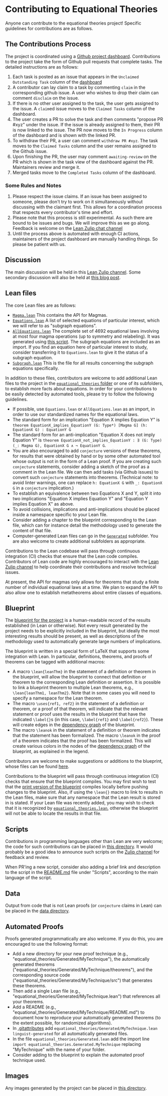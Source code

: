 # Contributing to Equational Theories

Anyone can contribute to the equational theories project! Specific guidelines for contributions are as follows.

## The Contributions Process
The project is coordinated using a [Github project dashboard](https://github.com/users/teorth/projects/1).
Contributions to the project take the form of Github pull requests that complete tasks. The detailed instructions are as follows:

1. Each task is posted as an issue that appears in the `Unclaimed Outstanding Task` column of the [dashboard](https://github.com/users/teorth/projects/1)
2. A contributor can lay claim to a task by commenting `claim` in the corresponding github issue. A user who wishes to drop their claim can comment `disclaim` on the issue.
3. If there is no other user assigned to the task, the user gets assigned to the issue. A `claim`ed issue moves to the `Claimed Tasks` column of the dashboard.
4. The user creates a PR to solve the task and then comments "propose PR #xyz" under the issue. If the issue is already assigned to them, their PR is now linked to the issue. The PR now moves to the `In Progress` column of the dashboard and is shown with the linked PR.
5. To withdraw their PR, a user can comment `withdraw PR #xyz`. The task moves to the `Claimed Tasks` column and the user remains assigned to the Github issue.
6. Upon finishing the PR, the user may comment `awaiting-review` on the PR which is shown in the task view of the dashboard against the PR.
Maintainers review and merge it.
7. Merged tasks move to the `Completed Tasks` column of the dashboard.

### Some Rules and Notes
1. Please respect the issue claims. If an issue has been assigned to someone, please don't try to work on it simultaneously without discussing with the claimant first. This allows for a coordination process that respects every contributor's time and effort.
2. Please note that this process is still experimental. As such there are bound to be issues and bugs. We will improve this as we go along. Feedback is welcome on the [Lean Zulip chat channel](https://leanprover.zulipchat.com/#narrow/stream/458659-Equational/)
3.  Until the process above is automated with enough CI actions, maintainers of the project dashboard are manually handling things. So please be patient with us.

## Discussion

The main discussion will be held in this [Lean Zulip channel](https://leanprover.zulipchat.com/#narrow/stream/458659-Equational/).  Some secondary discussion will also be held at [this blog post](https://terrytao.wordpress.com/2024/09/25/a-pilot-project-in-universal-algebra-to-explore-new-ways-to-collaborate-and-use-machine-assistance/).

## Lean files

The core Lean files are as follows:

- [`Magma.lean`](equational_theories/Magma.lean)  This contains the API for Magmas.
- [`Equations.lean`](equational_theories/Equations.lean)  A list of selected equations of particular interest, which we will refer to as "subgraph equations".
- [`AllEquations.lean`](equational_theories/AllEquations.lean)  The complete set of 4692 equational laws involving at most four magma operations (up to symmetry and relabeling).  It was generated using [this script](scripts/generate_eqs_list.py).  The subgraph equations are included as an import.  If you find an equation here of particular interest to study, consider transferring it to `Equations.lean` to give it the status of a subgraph equation.
- [`Subgraph.lean`](equational_theories/Subgraph.lean)  This is the file for all results concerning the subgraph equations specifically.

In addition to these files, contributors are welcome to add additional Lean files to the project in the [`equational_theories` folder](equational_theories) or one of its subfolders, to establish more facts about equations.  In order for your contributions to be easily detected by automated tools, please try to follow the following guidelines.

- If possible, use `Equations.lean` or `AllEquations.lean` as an import, in order to use our standardized names for the equational laws.
- The standard form for an implication "Equation X implies Equation Y" is
`theorem EquationX_implies_EquationY (G: Type*) [Magma G] (h: EquationX G) : EquationY G`
- The standard form for an anti-implication "Equation X does not imply Equation Y" is `theorem EquationX_not_implies_EquationY : ∃ (G: Type) (_: Magma G), EquationX G ∧ ¬ EquationY G`.
- You are also encouraged to add `conjecture` versions of these theorems, for results that were obtained by hand or by some other automated tool whose output is not in the form of a Lean proof.  If you are creating such `conjecture` statements, consider adding a sketch of the proof as a comment in the Lean file.  We can then add tasks (via Github issues) to convert such `conjecture` statements into theorems.  (Technical note: to avoid linter warnings, one can replace `h: EquationX G` with `_: EquationX G` in a `conjecture` implication.)
- To establish an equivalence between two Equations X and Y, split it into two implications "Equation X implies Equation Y" and "Equation Y implies Equation X" as above.
- To avoid collisions, implications and anti-implications should be placed inside a namespace specific to your Lean file.
- Consider adding a chapter to the blueprint corresponding to the Lean file, which can for instance detail the methodology used to generate the content of that file.
- Computer-generated Lean files can go in the [`Generated`](https://github.com/teorth/equational_theories/tree/main/equational_theories/Generated) subfolder.  You are also welcome to create additional subfolders as appropriate.

Contributions to the Lean codebase will pass through continuous integration (CI) checks that ensure that the Lean code compiles.  Contributors of Lean code are highly encouraged to interact with the [Lean Zulip channel](https://leanprover.zulipchat.com/#narrow/stream/458659-Equational/) to help coordinate their contributions and resolve technical issues.

At present, the API for magmas only allows for theorems that study a finite number of individual equational laws at a time.  We plan to expand the API to also allow one to establish metatheorems about entire classes of equations.

## Blueprint

The [blueprint for the project](blueprint) is a human-readable record of the results established (in Lean or otherwise). Not every result generated by the project needs to be explicitly included in the blueprint, but ideally the most interesting results should be present, as well as descriptions of the methodology used to automatically generate large numbers of implications.

The blueprint is written in a special form of LaTeX that supports some integration with Lean.  In particular, definitions, theorems, and proofs of theorems can be tagged with additional macros:
- A macro `\lean{leanThm}` in the statement of a definition or theorem in the blueprint, will allow the blueprint to connect that definition or theorem to the corresponding Lean definition or assertion.  It is possible to link a blueprint theorem to multiple Lean theorems, e.g., `\lean{leanThm1, leanThm2}`.  Note that in some cases you will need to specify a namespace for the Lean theorem.
- The macro `\uses{ref1, ref2}` in the statement of a definition or theorem, or a proof of that theorem, will indicate that the relevant statement or proof uses the results in the blueprint that have the indicated `\label{}`s (in this case, `\label{ref1}` and `\label{ref2}`).  These will create edges in the [dependency graph](https://teorth.github.io/equational_theories/blueprint/dep_graph_document.html) of the blueprint.
- The macro `\leanok` in the statement of a definition or theorem indicates that the statement has been formalized.  The macro `\leanok` in the proof of a theorem indicates that the proof has been formalized.  This will create various colors in the nodes of the [dependency graph](https://teorth.github.io/equational_theories/blueprint/dep_graph_document.html) of the blueprint, as explained in the legend.

Contributors are welcome to make suggestions or additions to the blueprint, whose files can be found [here](blueprint/src/chapter).

Contributions to the blueprint will pass through continuous integration (CI) checks that ensure that the blueprint compiles.  You may first wish to test that the [print version of the blueprint](blueprint/src/print.tex) compiles locally before pushing changes to the blueprint.  Also, if using the `\lean{}` macro to link to results in the Lean files, make sure that any namespace that the Lean result is stored in is stated.  If your Lean file was recently added, you may wish to check that it is recognized by [`equational_theories.lean`](equational_theories.lean), otherwise the blueprint will not be able to locate the results in that file.

## Scripts

Contributions in programming languages other than Lean are very welcome; the code for such contributions can be placed in [this directory](scripts).  It would probably be a good idea to announce such scripts on the [Zulip channel](https://leanprover.zulipchat.com/#narrow/stream/458659-Equational) for feedback and review.

When PR'ing a new script, consider also adding a brief link and description to the script in the [README.md](README.md) file under "Scripts", according to the main language of the script.

## Data

Output from code that is not Lean proofs (or `conjecture` claims in Lean) can be placed in the [data directory](data).

## Automated Proofs

Proofs generated programmatically are also welcome. If you do this, you are encouraged to use the following format:
- Add a new directory for your new proof technique (e.g., "equational_theories/Generated/MyTechnique"), the automatically generated theorems ("equational_theories/Generated/MyTechnique/theorems"), and the corresponding source code ("equational_theories/Generated/MyTechnique/src") that generates these theorems.
- Then add a single Lean file (e.g., "equational_theories/Generated/MyTechnique.lean") that references all your theorems.
- Add a README (e.g., "equational_theories/Generated/MyTechnique/README.md") to document how to reproduce your automatically generated theorems (to the extent possible, for randomized algorithms).
- In [.gitattributes](.gitattributes) add `equational_theories/Generated/MyTechnique.lean linguist-generated` for all automatically generated files.
- In the file `equational_theories/Generated.lean` add the import line `import equational_theories.Generated.MyTechnique` replacing "MyTechnique" with the name of your folder.
- Consider adding to the blueprint to explain the automated proof technique used.

## Images

Any images generated by the project can be placed in [this directory](images).
